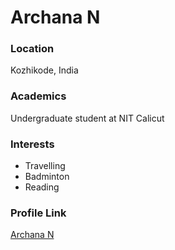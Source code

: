 # Archana N

### Location

Kozhikode, India

### Academics

Undergraduate student at NIT Calicut
### Interests

- Travelling
- Badminton
- Reading


### Profile Link

[Archana N](https://github.com/arc30)

